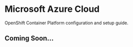 # Microsoft Azure Cloud
OpenShift Container Platform configuration and setup guide.

## Coming Soon...